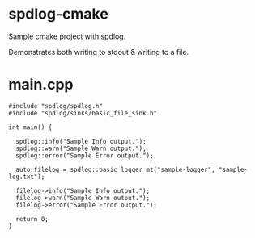 # spdlog-cmake

Sample cmake project with spdlog. 

Demonstrates both writing to stdout & writing to a file. 

# main.cpp
```
#include "spdlog/spdlog.h"
#include "spdlog/sinks/basic_file_sink.h"

int main() {

  spdlog::info("Sample Info output.");
  spdlog::warn("Sample Warn output.");
  spdlog::error("Sample Error output.");

  auto filelog = spdlog::basic_logger_mt("sample-logger", "sample-log.txt");

  filelog->info("Sample Info output.");
  filelog->warn("Sample Warn output.");
  filelog->error("Sample Error output.");

  return 0;
}
```
